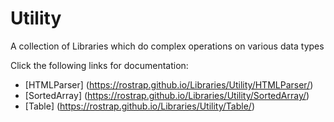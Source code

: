 # Utility
A collection of Libraries which do complex operations on various data types

Click the following links for documentation:
- [HTMLParser] (https://rostrap.github.io/Libraries/Utility/HTMLParser/)
- [SortedArray] (https://rostrap.github.io/Libraries/Utility/SortedArray/)
- [Table] (https://rostrap.github.io/Libraries/Utility/Table/)
